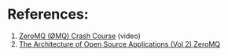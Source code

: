 
# References:

1. [ZeroMQ (ØMQ) Crash Course](https://www.youtube.com/watch?v=UrwtQfSbrOs&list=PLQnljOFTspQVcumYRWE2w9kVxxIXy_AMo&index=8) (video)
2. [The Architecture of Open Source Applications (Vol 2) ZeroMQ](https://aosabook.org/en/v2/zeromq.html)